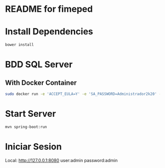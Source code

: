 README for fimeped
==========================

# Install Dependencies
```bash
bower install
```
# BDD SQL Server
## With Docker Container

```bash
sudo docker run -e 'ACCEPT_EULA=Y' -e 'SA_PASSWORD=Administrador2k20' -p 1433:1433 -d mcr.microsoft.com/mssql/server:2017-latest
```
# Start Server
```bash
mvn spring-boot:run
```

# Iniciar Sesion
Local: 		http://127.0.0.1:8080
user:admin
password:admin
